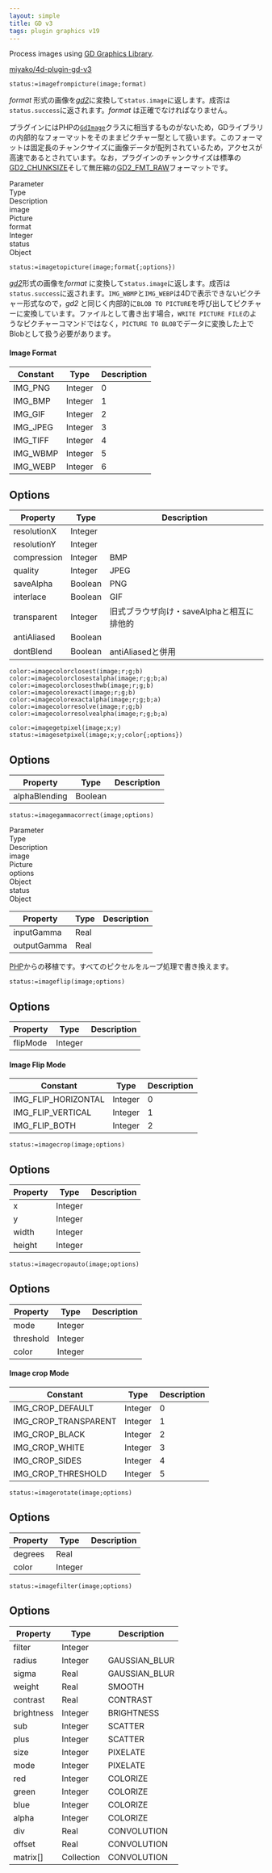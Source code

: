 ```yaml
---
layout: simple
title: GD v3
tags: plugin graphics v19
---
```


Process images using [GD Graphics Library](https://github.com/libgd/libgd).

<!--more-->

[miyako/4d-plugin-gd-v3](https://github.com/miyako/4d-plugin-gd-v3)

```
status:=imagefrompicture(image;format)
```

*format* 形式の画像を[*gd2*](https://libgd.github.io/manuals/2.3.0/files/gd_gd2-c.html)に変換して`status.image`に返します。成否は`status.success`に返されます。*format* は正確でなければなりません。

プラグインにはPHPの[`GdImage`](https://www.php.net/manual/en/class.gdimage.php)クラスに相当するものがないため，GDライブラリの内部的なフォーマットをそのままピクチャー型として扱います。このフォーマットは固定長のチャンクサイズに画像データが配列されているため，アクセスが高速であるとされています。なお，プラグインのチャンクサイズは標準の[GD2_CHUNKSIZE](https://github.com/libgd/libgd/blob/master/src/gd.h#L1592)そして無圧縮の[GD2_FMT_RAW](https://github.com/libgd/libgd/blob/master/src/gd.h#L1597)フォーマットです。

<div class="grid">
  <div class="syntax-th cell cell--2">Parameter</div>
  <div class="syntax-th cell cell--2">Type</div>
  <div class="syntax-th cell cell--8">Description</div>
  <div class="syntax-td cell cell--2">image</div>
  <div class="syntax-td cell cell--2">Picture</div>
  <div class="syntax-td cell cell--8"></div>        
  <div class="syntax-td cell cell--2">format</div>
  <div class="syntax-td cell cell--2">Integer</div>
  <div class="syntax-td cell cell--8"></div>   
  <div class="syntax-td cell cell--2">status</div>
  <div class="syntax-td cell cell--2">Object</div>
  <div class="syntax-td cell cell--8"></div>   
</div>

```
status:=imagetopicture(image;format{;options})
```

[*gd2*](https://libgd.github.io/manuals/2.3.0/files/gd_gd2-c.html)形式の画像を*format* に変換して`status.image`に返します。成否は`status.success`に返されます。`IMG_WBMP`と`IMG_WEBP`は4Dで表示できないピクチャー形式なので，*gd2* と同じく内部的に`BLOB TO PICTURE`を呼び出してピクチャーに変換しています。ファイルとして書き出す場合，`WRITE PICTURE FILE`のようなピクチャーコマンドではなく，`PICTURE TO BLOB`でデータに変換した上でBlobとして扱う必要があります。

#### Image Format

Constant|Type|Description
------------|------|----
IMG_PNG | Integer| 0
IMG_BMP | Integer| 1
IMG_GIF | Integer| 2
IMG_JPEG | Integer| 3
IMG_TIFF | Integer| 4
IMG_WBMP | Integer| 5
IMG_WEBP | Integer| 6

## Options

Property|Type|Description
------------|------|----
resolutionX | Integer| 
resolutionY | Integer| 
compression | Integer| BMP
quality | Integer| JPEG
saveAlpha | Boolean| PNG
interlace | Boolean| GIF
transparent | Integer| 旧式ブラウザ向け・saveAlphaと相互に排他的
antiAliased | Boolean| 
dontBlend | Boolean| antiAliasedと併用

```
color:=imagecolorclosest(image;r;g;b)
color:=imagecolorclosestalpha(image;r;g;b;a)
color:=imagecolorclosesthwb(image;r;g;b)
color:=imagecolorexact(image;r;g;b)
color:=imagecolorexactalpha(image;r;g;b;a)
color:=imagecolorresolve(image;r;g;b)
color:=imagecolorresolvealpha(image;r;g;b;a)
```

```
color:=imagegetpixel(image;x;y)
status:=imagesetpixel(image;x;y;color{;options})
```

## Options

Property|Type|Description
------------|------|----
alphaBlending | Boolean| 

```
status:=imagegammacorrect(image;options)
```

<div class="grid">
  <div class="syntax-th cell cell--2">Parameter</div>
  <div class="syntax-th cell cell--2">Type</div>
  <div class="syntax-th cell cell--8">Description</div>
  <div class="syntax-td cell cell--2">image</div>
  <div class="syntax-td cell cell--2">Picture</div>
  <div class="syntax-td cell cell--8"></div>        
  <div class="syntax-td cell cell--2">options</div>
  <div class="syntax-td cell cell--2">Object</div>
  <div class="syntax-td cell cell--8"></div>   
  <div class="syntax-td cell cell--2">status</div>
  <div class="syntax-td cell cell--2">Object</div>
  <div class="syntax-td cell cell--8"></div>   
</div>

Property|Type|Description
------------|------|----
inputGamma | Real| 
outputGamma | Real| 

[PHP](https://github.com/php/php-src/blob/master/ext/gd/gd.c#L2263)からの移植です。すべてのピクセルをループ処理で書き換えます。

```
status:=imageflip(image;options)
```

## Options

Property|Type|Description
------------|------|----
flipMode | Integer| 

#### Image Flip Mode

Constant|Type|Description
------------|------|----
IMG_FLIP_HORIZONTAL | Integer| 0
IMG_FLIP_VERTICAL | Integer| 1
IMG_FLIP_BOTH | Integer| 2

```
status:=imagecrop(image;options)
```

## Options

Property|Type|Description
------------|------|----
x | Integer| 
y | Integer| 
width | Integer| 
height | Integer| 

```
status:=imagecropauto(image;options)
```

## Options

Property|Type|Description
------------|------|----
mode | Integer| 
threshold | Integer| 
color | Integer| 

#### Image crop Mode

Constant|Type|Description
------------|------|----
IMG_CROP_DEFAULT | Integer| 0
IMG_CROP_TRANSPARENT | Integer| 1
IMG_CROP_BLACK | Integer| 2
IMG_CROP_WHITE | Integer| 3
IMG_CROP_SIDES | Integer| 4
IMG_CROP_THRESHOLD | Integer| 5

```
status:=imagerotate(image;options)
```

## Options

Property|Type|Description
------------|------|----
degrees | Real| 
color | Integer| 

```
status:=imagefilter(image;options)
```

## Options

Property|Type|Description
------------|------|----
filter | Integer| 
radius | Integer| GAUSSIAN_BLUR
sigma | Real| GAUSSIAN_BLUR
weight | Real| SMOOTH
contrast | Real| CONTRAST
brightness | Integer| BRIGHTNESS
sub | Integer| SCATTER
plus | Integer| SCATTER
size | Integer| PIXELATE
mode | Integer| PIXELATE
red | Integer| COLORIZE
green | Integer| COLORIZE
blue | Integer| COLORIZE
alpha | Integer| COLORIZE
div | Real| CONVOLUTION
offset | Real| CONVOLUTION
matrix[] | Collection| CONVOLUTION